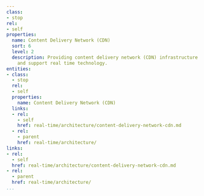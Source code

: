```yaml
---
class:
- stop
rel:
- self
properties:
  name: Content Delivery Network (CDN)
  sort: 6
  level: 2
  description: Providing content delivery network (CDN) infrastructure to accompany
    and support real time technology.
entities:
- class:
  - stop
  rel:
  - self
  properties:
    name: Content Delivery Network (CDN)
  links:
  - rel:
    - self
    href: real-time/architecture/content-delivery-network-cdn.md
  - rel:
    - parent
    href: real-time/architecture/
links:
- rel:
  - self
  href: real-time/architecture/content-delivery-network-cdn.md
- rel:
  - parent
  href: real-time/architecture/
...
```

